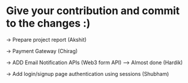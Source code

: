# Give your contribution and commit to the changes :)

-> Prepare project report (Akshit)

-> Payment Gateway (Chirag)

-> ADD Email Notification APIs (Web3 form API)         --> Almost done   (Hardik)

-> Add login/signup page authentication using sessions  (Shubham)
